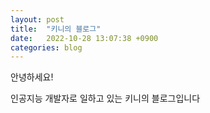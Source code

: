 ```yaml
---
layout: post
title:  "키니의 블로그"
date:   2022-10-28 13:07:38 +0900
categories: blog
---
```


안녕하세요! 

인공지능 개발자로 일하고 있는 키니의 블로그입니다